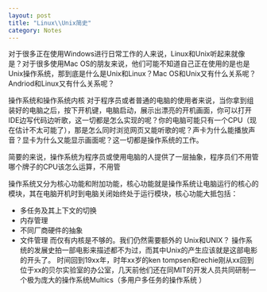 ```yaml
---
layout: post
title: "Linux\\Unix简史"
category: Notes
---
```

对于很多正在使用Windows进行日常工作的人来说，Linux和Unix听起来就像是？对于很多使用Mac OS的朋友来说，他们可能不知道自己正在使用的是也是Unix操作系统，那到底是什么是Unix和Linux？Mac OS和Unix又有什么关系呢？Andriod和Linux又有什么关系呢？

操作系统和操作系统内核
对于程序员或者普通的电脑的使用者来说，当你拿到组装好的电脑之后，按下开机键，电脑启动，展示出漂亮的开机画面，你可以打开IDE边写代码边听歌，这一切都是怎么实现的呢？你的电脑可能只有一个CPU（现在估计不太可能了），那是怎么同时浏览网页又能听歌的呢？声卡为什么能播放声音？显卡为什么又能显示画面呢？这一切都是操作系统的工作。

简要的来说，操作系统为程序员或使用电脑的人提供了一层抽象，程序员们不用管哪个牌子的CPU该怎么运算，不用管

操作系统又分为核心功能和附加功能，核心功能就是操作系统让电脑运行的核心的模块，其在电脑开机时到电脑关闭始终处于运行模块，核心功能大抵包括：
- 多任务及其上下文的切换
- 内存管理
- 不同厂商硬件的抽象
- 文件管理
而仅有内核是不够的。我们仍然需要额外的
Unix和UNIX？
操作系统的发展史拍一部电影来描述都不为过，而其中Unix的产生应该就是这部电影的开头了。
时间回到19xx年，时年xx岁的ken tompsen和rechie刚从xx回到位于xx的贝尔实验室的办公室，几天前他们还在同MIT的开发人员共同研制一个极为庞大的操作系统Multics（多用户多任务的操作系统 ）
